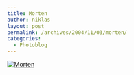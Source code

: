 ```yaml
---
title: Morten
author: niklas
layout: post
permalink: /archives/2004/11/03/morten/
categories:
  - Photoblog
---
```

<a rel="lightbox[photoblog]" href="/photoblog/IMG_8772.jpg"><img src="/photoblog/IMG_8772.sized.jpg" border="0" alt="Morten" /></a>